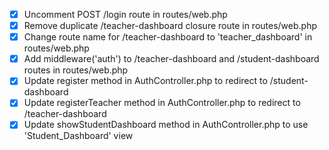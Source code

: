 - [x] Uncomment POST /login route in routes/web.php
- [x] Remove duplicate /teacher-dashboard closure route in routes/web.php
- [x] Change route name for /teacher-dashboard to 'teacher_dashboard' in routes/web.php
- [x] Add middleware('auth') to /teacher-dashboard and /student-dashboard routes in routes/web.php
- [x] Update register method in AuthController.php to redirect to /student-dashboard
- [x] Update registerTeacher method in AuthController.php to redirect to /teacher-dashboard
- [x] Update showStudentDashboard method in AuthController.php to use 'Student_Dashboard' view
